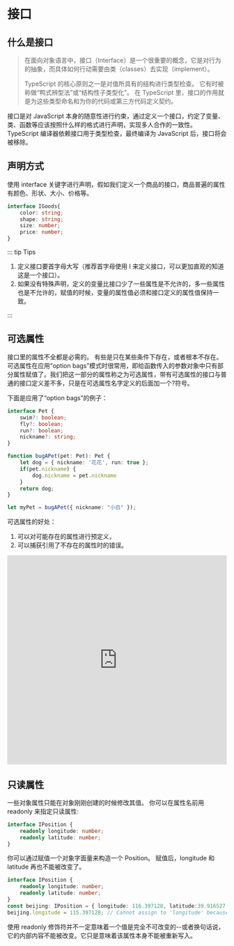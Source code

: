 # 接口

## 什么是接口

> 在面向对象语言中，接口（Interface）是一个很重要的概念，它是对行为的抽象，而具体如何行动需要由类（classes）去实现（implement）。
>
> TypeScript 的核心原则之一是对值所具有的结构进行类型检查。 它有时被称做“鸭式辨型法”或“结构性子类型化”。 在 TypeScript 里，接口的作用就是为这些类型命名和为你的代码或第三方代码定义契约。

接口是对 JavaScript 本身的随意性进行约束，通过定义一个接口，约定了变量、类、函数等应该按照什么样的格式进行声明，实现多人合作的一致性。TypeScript 编译器依赖接口用于类型检查，最终编译为 JavaScript 后，接口将会被移除。

## 声明方式

使用 interface 关键字进行声明，假如我们定义一个商品的接口，商品普遍的属性有颜色、形状、大小、价格等。

```Typescript
interface IGoods{
    color: string;
    shape: string;
    size: number;
    price: number;
}
```

::: tip Tips

1. 定义接口要首字母大写（推荐首字母使用 I 来定义接口，可以更加直观的知道这是一个接口）。
2. 如果没有特殊声明，定义的变量比接口少了一些属性是不允许的，多一些属性也是不允许的，赋值的时候，变量的属性值必须和接口定义的属性值保持一致。

:::

## 可选属性

接口里的属性不全都是必需的。 有些是只在某些条件下存在，或者根本不存在。 可选属性在应用“option bags”模式时很常用，即给函数传入的参数对象中只有部分属性赋值了。我们把这一部分的属性称之为可选属性，带有可选属性的接口与普通的接口定义差不多，只是在可选属性名字定义的后面加一个?符号。

下面是应用了“option bags”的例子：

```TypeScript
interface Pet {
    swim?: boolean;
    fly?: boolean;
    run?: boolean;
    nickname?: string;
}

function bugAPet(pet: Pet): Pet {
    let dog = { nickname: '花花', run: true };
    if(pet.nickname) {
        dog.nickname = pet.nickname
    }
    return dog;
}

let myPet = bugAPet({ nickname: "小白" });

```

可选属性的好处：

1. 可以对可能存在的属性进行预定义，
2. 可以捕获引用了不存在的属性时的错误。

<!-- <iframe height="320" style="width: 100%;" scrolling="no" src="https://stackblitz.com/edit/typescript-rvboxf?embed=1&file=index.ts&theme=dark&view=editor" frameborder="no" loading="lazy" allowtransparency="true" allowfullscreen="true">
</iframe> -->

<iframe height="480" style="width: 100%;" scrolling="no" src="https://www.typescriptlang.org/zh/play?#code/JYOwLgpgTgZghgYwgAgAoTMg3gKGf5AZwHdgBbAfgC5kAjAe3oBsI4QBuPAmJgT2rqMWbTgWRQAriAENmrDl3whgCANYg4ZCAMJgooAOacAvjhwJ6IXXQkGAgukwBeZAAoADhhqOAlN4zITgB82IrILJgAJvQG-s7YyMpqGlo0AOSA5JqA1sppADTiUjR6EhD5tHBQqkWSKMaiBFAYElAgyNFGOMZAA" frameborder="no" loading="lazy" allowtransparency="true" allowfullscreen="true">
</iframe>

## 只读属性

一些对象属性只能在对象刚刚创建的时候修改其值。 你可以在属性名前用 readonly 来指定只读属性:

```TypeScript
interface IPosition {
    readonly longitude: number;
    readonly latitude: number;
}
```

你可以通过赋值一个对象字面量来构造一个 Position。 赋值后，longitude 和 latitude 再也不能被改变了。

```TypeScript
interface IPosition {
    readonly longitude: number;
    readonly latitude: number;
}
const beijing: IPosition = { longitude: 116.397128, latitude:39.916527 }
beijing.longitude = 115.397128; // Cannot assign to 'longitude' because it is a read-only property.
```

使用 readonly 修饰符并不一定意味着一个值是完全不可改变的--或者换句话说，它的内部内容不能被改变。它只是意味着该属性本身不能被重新写入。

```TypeScript

```
